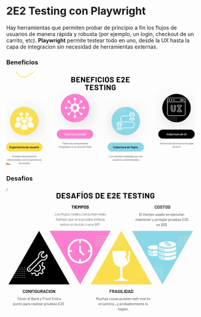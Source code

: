 # 2E2 Testing con Playwright

Hay herramientas que permiten probar de principio a fin los flujos de usuarios de manera rápida y robusta (por ejemplo, un login, checkout de un carrito, etc). **Playwright** permite testear todo en uno, desde la UX hasta la capa de integracion sin necesidad de herramientas externas.

### Beneficios

![Beneficios](public/images/beneficios.png)

### Desafíos

![Desafíos](public/images/desafios.png)
